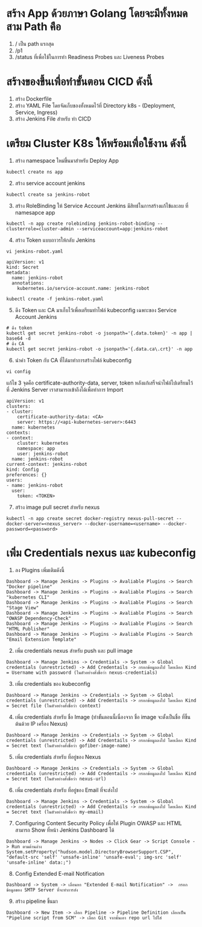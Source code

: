 # สร้าง App ด้วยภาษา Golang โดยจะมีทั้งหมดสาม Path คือ
1. / เป็น path แรกสุด
2. /p1
3. /status ที่เพื่อใช้ในการทำ Readiness Probes และ Liveness Probes

# สร้างของขึ้นเพื่อทำขั้นตอน CICD ดังนี้ 
1. สร้าง Dockerfile
2. สร้าง YAML File โดยจัดเก็บของทั้งหมดไว้ที่ Directory k8s - (Deployment, Service, Ingress)
3. สร้าง Jenkins File สำหรับ ทำ CICD

# เตรียม Cluster K8s ให้พร้อมเพื่อใช้งาน ดังนี้
1. สร้าง namespace ใหม่ขึ้นมาสำหรับ Deploy App
```
kubectl create ns app
```

2. สร้าง service account jenkins
```
kubectl create sa jenkins-robot
```

3. สร้าง RoleBinding ให้ Service Account Jenkins มีสิทธ์ในการสร้างแก้ไข้และลบ ที่ namesapce app
```
kubectl -n app create rolebinding jenkins-robot-binding --clusterrole=cluster-admin --serviceaccount=app:jenkins-robot
```

4. สร้าง Token แบบถาวรให้กลับ Jenkins
```
vi jenkins-robot.yaml
```
```
apiVersion: v1
kind: Secret
metadata:
  name: jenkins-robot
  annotations:
    kubernetes.io/service-account.name: jenkins-robot
```
```
kubectl create -f jenkins-robot.yaml
```
5. ดึง Token และ CA มาเก็บไว้เพื่อเตรียมทำไฟล์ kubeconfig เฉพาะของ Service Account Jenkins
```
# ดึง token
kubectl get secret jenkins-robot -o jsonpath='{.data.token}' -n app | base64 -d
# ดึง CA
kubectl get secret jenkins-robot -o jsonpath='{.data.ca\.crt}' -n app
```
6. นำค่า Token กับ CA ที่ได้มาทำการสร้างไฟล์ kubeconfig 
```
vi config
```
แก้ไข 3 จุดคือ certificate-authority-data, server, token หลังแก้เสร็จนำไฟล์ไปเตรียมไว้ ที่ Jenkins Server เราสามารถเข้าถึงได้เพื่อทำการ Import
```
apiVersion: v1
clusters:
- cluster:
    certificate-authority-data: <CA>
    server: https://<api-kubernetes-server>:6443
  name: kubernetes
contexts:
- context:
    cluster: kubernetes
    namespace: app
    user: jenkins-robot
  name: jenkins-robot
current-context: jenkins-robot
kind: Config
preferences: {}
users:
- name: jenkins-robot
  user:
    token: <TOKEN>
```
7. สร้าง image pull secret สำหรับ nexus
```
kubectl -n app create secret docker-registry nexus-pull-secret --docker-server=<nexus_server> --docker-username=<username> --docker-password=<password>
```

# เพิ่ม Credentials nexus และ kubeconfig 
1. ลง Plugins เพิ่มเติมดังนี้
```
Dashboard -> Manage Jenkins -> Plugins -> Avaliable Plugins -> Search "Docker pipeline"
Dashboard -> Manage Jenkins -> Plugins -> Avaliable Plugins -> Search "kubernetes CLI"
Dashboard -> Manage Jenkins -> Plugins -> Avaliable Plugins -> Search "Stage View"
Dashboard -> Manage Jenkins -> Plugins -> Avaliable Plugins -> Search "OWASP Dependency-Check"
Dashboard -> Manage Jenkins -> Plugins -> Avaliable Plugins -> Search "HTML Publisher"
Dashboard -> Manage Jenkins -> Plugins -> Avaliable Plugins -> Search "Email Extension Template"
```
2. เพิ่ม credentials nexus สำหรับ push และ pull image
```
Dashboard -> Manage Jenkins -> Credentials -> System -> Global credentials (unrestricted) -> Add Credentails -> กรอกข้อมูลลงไป โดยเลือก Kind = Username with password (ในตัวอย่างตั้งชื่อว่า nexus-credentials)
```
3. เพิ่ม credentials ของ kubeconfig
```
Dashboard -> Manage Jenkins -> Credentials -> System -> Global credentials (unrestricted) -> Add Credentails -> กรอกข้อมูลลงไป โดยเลือก Kind = Secret file (ในตัวอย่างตั้งชื่อว่า context)
```
4. เพิ่ม credentials สำหรับ ชื่อ Image (ทำขั้นตอนนี้เนื่องจาก ชื่อ image จะตั้งเป็นชื่อ ที่ขึ้นต้นด้วย IP เครื่อง Nexus)
```
Dashboard -> Manage Jenkins -> Credentials -> System -> Global credentials (unrestricted) -> Add Credentails -> กรอกข้อมูลลงไป โดยเลือก Kind = Secret text (ในตัวอย่างตั้งชื่อว่า gofiber-image-name)
```
5. เพิ่ม credentials สำหรับ ที่อยู่ของ Nexus
```
Dashboard -> Manage Jenkins -> Credentials -> System -> Global credentials (unrestricted) -> Add Credentails -> กรอกข้อมูลลงไป โดยเลือก Kind = Secret text (ในตัวอย่างตั้งชื่อว่า nexus-url)
```
6. เพิ่ม credentials สำหรับ ที่อยู่ของ Email ที่จะส่งไป
```
Dashboard -> Manage Jenkins -> Credentials -> System -> Global credentials (unrestricted) -> Add Credentails -> กรอกข้อมูลลงไป โดยเลือก Kind = Secret text (ในตัวอย่างตั้งชื่อว่า my-email)
```
7. Configuring Content Security Policy เพื่อให้ Plugin OWASP และ HTML สามารถ Show ที่หน้า Jenkins Dashboard ได้
```
Dashboard -> Manage Jenkins -> Nodes -> Click Gear -> Script Console -> Run ตามด้านล่าง
System.setProperty("hudson.model.DirectoryBrowserSupport.CSP", "default-src 'self' 'unsafe-inline' 'unsafe-eval'; img-src 'self' 'unsafe-inline' data:;")
```
8. Config Extended E-mail Notification
```
Dashboard -> System -> เลื่อนหา "Extended E-mail Notification" ->  กรอกข้อมูลของ SMTP Server ที่จะทำการส่ง
```
9. สร้าง pipeline ขึ้นมา
```
Dashboard -> New Item -> เลือก Pipeline -> Pipeline Definition เลือกเป็น "Pipeline script from SCM" -> เลือก Git จากนั้นเอา repo url ไปใส่
```
